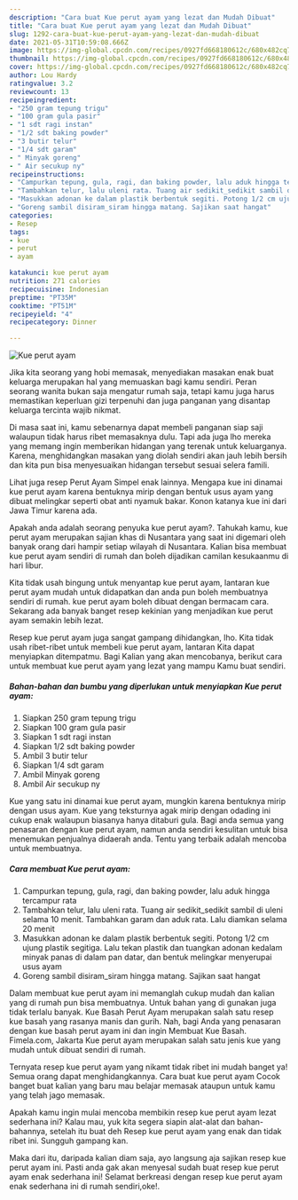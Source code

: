 ```yaml
---
description: "Cara buat Kue perut ayam yang lezat dan Mudah Dibuat"
title: "Cara buat Kue perut ayam yang lezat dan Mudah Dibuat"
slug: 1292-cara-buat-kue-perut-ayam-yang-lezat-dan-mudah-dibuat
date: 2021-05-31T10:59:08.666Z
image: https://img-global.cpcdn.com/recipes/0927fd668180612c/680x482cq70/kue-perut-ayam-foto-resep-utama.jpg
thumbnail: https://img-global.cpcdn.com/recipes/0927fd668180612c/680x482cq70/kue-perut-ayam-foto-resep-utama.jpg
cover: https://img-global.cpcdn.com/recipes/0927fd668180612c/680x482cq70/kue-perut-ayam-foto-resep-utama.jpg
author: Lou Hardy
ratingvalue: 3.2
reviewcount: 13
recipeingredient:
- "250 gram tepung trigu"
- "100 gram gula pasir"
- "1 sdt ragi instan"
- "1/2 sdt baking powder"
- "3 butir telur"
- "1/4 sdt garam"
- " Minyak goreng"
- " Air secukup ny"
recipeinstructions:
- "Campurkan tepung, gula, ragi, dan baking powder, lalu aduk hingga tercampur rata"
- "Tambahkan telur, lalu uleni rata. Tuang air sedikit_sedikit sambil di uleni selama 10 menit. Tambahkan garam dan aduk rata. Lalu diamkan selama 20 menit"
- "Masukkan adonan ke dalam plastik berbentuk segiti. Potong 1/2 cm ujung plastik segitiga. Lalu tekan plastik dan tuangkan adonan kedalam minyak panas di dalam pan datar, dan bentuk melingkar menyerupai usus ayam"
- "Goreng sambil disiram_siram hingga matang. Sajikan saat hangat"
categories:
- Resep
tags:
- kue
- perut
- ayam

katakunci: kue perut ayam 
nutrition: 271 calories
recipecuisine: Indonesian
preptime: "PT35M"
cooktime: "PT51M"
recipeyield: "4"
recipecategory: Dinner

---
```



![Kue perut ayam](https://img-global.cpcdn.com/recipes/0927fd668180612c/680x482cq70/kue-perut-ayam-foto-resep-utama.jpg)

Jika kita seorang yang hobi memasak, menyediakan masakan enak buat keluarga merupakan hal yang memuaskan bagi kamu sendiri. Peran seorang  wanita bukan saja mengatur rumah saja, tetapi kamu juga harus memastikan keperluan gizi terpenuhi dan juga panganan yang disantap keluarga tercinta wajib nikmat.

Di masa  saat ini, kamu sebenarnya dapat membeli panganan siap saji walaupun tidak harus ribet memasaknya dulu. Tapi ada juga lho mereka yang memang ingin memberikan hidangan yang terenak untuk keluarganya. Karena, menghidangkan masakan yang diolah sendiri akan jauh lebih bersih dan kita pun bisa menyesuaikan hidangan tersebut sesuai selera famili. 

Lihat juga resep Perut Ayam Simpel enak lainnya. Mengapa kue ini dinamai kue perut ayam karena bentuknya mirip dengan bentuk usus ayam yang dibuat melingkar seperti obat anti nyamuk bakar. Konon katanya kue ini dari Jawa Timur karena ada.

Apakah anda adalah seorang penyuka kue perut ayam?. Tahukah kamu, kue perut ayam merupakan sajian khas di Nusantara yang saat ini digemari oleh banyak orang dari hampir setiap wilayah di Nusantara. Kalian bisa membuat kue perut ayam sendiri di rumah dan boleh dijadikan camilan kesukaanmu di hari libur.

Kita tidak usah bingung untuk menyantap kue perut ayam, lantaran kue perut ayam mudah untuk didapatkan dan anda pun boleh membuatnya sendiri di rumah. kue perut ayam boleh dibuat dengan bermacam cara. Sekarang ada banyak banget resep kekinian yang menjadikan kue perut ayam semakin lebih lezat.

Resep kue perut ayam juga sangat gampang dihidangkan, lho. Kita tidak usah ribet-ribet untuk membeli kue perut ayam, lantaran Kita dapat menyiapkan ditempatmu. Bagi Kalian yang akan mencobanya, berikut cara untuk membuat kue perut ayam yang lezat yang mampu Kamu buat sendiri.

<!--inarticleads1-->

##### Bahan-bahan dan bumbu yang diperlukan untuk menyiapkan Kue perut ayam:

1. Siapkan 250 gram tepung trigu
1. Siapkan 100 gram gula pasir
1. Siapkan 1 sdt ragi instan
1. Siapkan 1/2 sdt baking powder
1. Ambil 3 butir telur
1. Siapkan 1/4 sdt garam
1. Ambil  Minyak goreng
1. Ambil  Air secukup ny


Kue yang satu ini dinamai kue perut ayam, mungkin karena bentuknya mirip dengan usus ayam. Kue yang teksturnya agak mirip dengan odading ini cukup enak walaupun biasanya hanya ditaburi gula. Bagi anda semua yang penasaran dengan kue perut ayam, namun anda sendiri kesulitan untuk bisa menemukan penjualnya didaerah anda. Tentu yang terbaik adalah mencoba untuk membuatnya. 

<!--inarticleads2-->

##### Cara membuat Kue perut ayam:

1. Campurkan tepung, gula, ragi, dan baking powder, lalu aduk hingga tercampur rata
1. Tambahkan telur, lalu uleni rata. Tuang air sedikit_sedikit sambil di uleni selama 10 menit. Tambahkan garam dan aduk rata. Lalu diamkan selama 20 menit
1. Masukkan adonan ke dalam plastik berbentuk segiti. Potong 1/2 cm ujung plastik segitiga. Lalu tekan plastik dan tuangkan adonan kedalam minyak panas di dalam pan datar, dan bentuk melingkar menyerupai usus ayam
1. Goreng sambil disiram_siram hingga matang. Sajikan saat hangat


Dalam membuat kue perut ayam ini memanglah cukup mudah dan kalian yang di rumah pun bisa membuatnya. Untuk bahan yang di gunakan juga tidak terlalu banyak. Kue Basah Perut Ayam merupakan salah satu resep kue basah yang rasanya manis dan gurih. Nah, bagi Anda yang penasaran dengan kue basah perut ayam ini dan ingin Membuat Kue Basah. Fimela.com, Jakarta Kue perut ayam merupakan salah satu jenis kue yang mudah untuk dibuat sendiri di rumah. 

Ternyata resep kue perut ayam yang nikamt tidak ribet ini mudah banget ya! Semua orang dapat menghidangkannya. Cara buat kue perut ayam Cocok banget buat kalian yang baru mau belajar memasak ataupun untuk kamu yang telah jago memasak.

Apakah kamu ingin mulai mencoba membikin resep kue perut ayam lezat sederhana ini? Kalau mau, yuk kita segera siapin alat-alat dan bahan-bahannya, setelah itu buat deh Resep kue perut ayam yang enak dan tidak ribet ini. Sungguh gampang kan. 

Maka dari itu, daripada kalian diam saja, ayo langsung aja sajikan resep kue perut ayam ini. Pasti anda gak akan menyesal sudah buat resep kue perut ayam enak sederhana ini! Selamat berkreasi dengan resep kue perut ayam enak sederhana ini di rumah sendiri,oke!.

